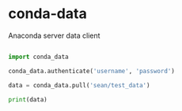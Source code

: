 # conda-data

Anaconda server data client

```py

import conda_data

conda_data.authenticate('username', 'password')

data = conda_data.pull('sean/test_data')

print(data)

```
